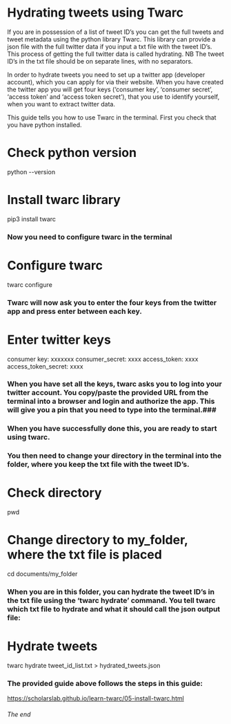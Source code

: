 # Hydrating tweets using Twarc

If you are in possession of a list of tweet ID’s you can get the full tweets and tweet metadata using the python library Twarc. This library can provide a json file with the full twitter data if you input a txt file with the tweet ID’s. This process of getting the full twitter data is called hydrating. NB The tweet ID’s in the txt file should be on separate lines, with no separators.

In order to hydrate tweets you need to set up a twitter app (developer account), which you can apply for via their website. When you have created the twitter app you will get four keys (‘consumer key’, ‘consumer secret’, ‘access token’ and ‘access token secret’), that you use to identify yourself, when you want to extract twitter data. 

This guide tells you how to use Twarc in the terminal. First you check that you have python installed.

# Check python version
python --version

# Install twarc library
pip3 install twarc 

### Now you need to configure twarc in the terminal ### 

# Configure twarc
twarc configure

### Twarc will now ask you to enter the four keys from the twitter app and press enter between each key. ###

# Enter twitter keys
consumer key: xxxxxxx
consumer_secret: xxxx
access_token: xxxx
access_token_secret: xxxx


### When you have set all the keys, twarc asks you to log into your twitter account. You copy/paste the provided URL from the terminal into a browser and login and authorize the app. This will give you a pin that you need to type into the terminal.###
### When you have successfully done this, you are ready to start using twarc. 
### You then need to change your directory in the terminal into the folder, where you keep the txt file with the tweet ID’s. ###

# Check directory 
pwd

# Change directory to my_folder, where the txt file is placed
cd documents/my_folder  

### When you are in this folder, you can hydrate the tweet ID’s in the txt file using the ‘twarc hydrate’ command. You tell twarc which txt file to hydrate and what it should call the json output file: ###

# Hydrate tweets 
twarc hydrate tweet_id_list.txt > hydrated_tweets.json


### The provided guide above follows the steps in this guide: ###
https://scholarslab.github.io/learn-twarc/05-install-twarc.html 

###### The end ######
